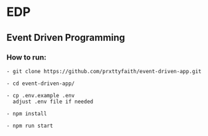 # EDP
## Event Driven Programming

### How to run:
```
- git clone https://github.com/prxttyfaith/event-driven-app.git

- cd event-driven-app/

- cp .env.example .env
  adjust .env file if needed

- npm install

- npm run start
```